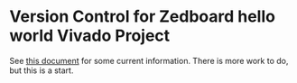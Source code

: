 Version Control for Zedboard hello world Vivado Project
======================================

See [this document](https://docs.google.com/a/saville.com/document/d/1hFoT7jhtK62kECz8-c2CUBSvu_-7HrWixX9YYIb8L80/edit) for some current information. There is more work to do, but this is a start.
